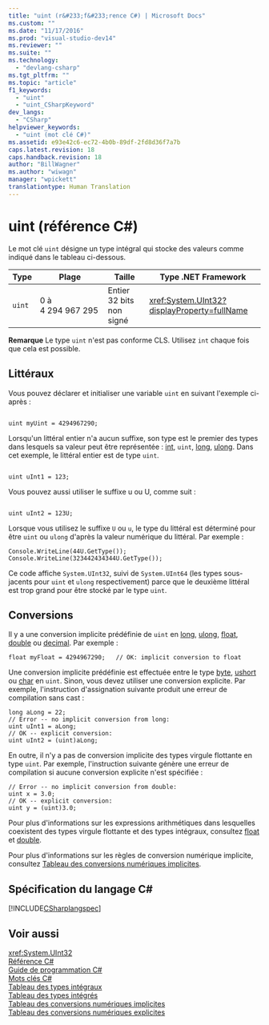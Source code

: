 ```yaml
---
title: "uint (r&#233;f&#233;rence C#) | Microsoft Docs"
ms.custom: ""
ms.date: "11/17/2016"
ms.prod: "visual-studio-dev14"
ms.reviewer: ""
ms.suite: ""
ms.technology: 
  - "devlang-csharp"
ms.tgt_pltfrm: ""
ms.topic: "article"
f1_keywords: 
  - "uint"
  - "uint_CSharpKeyword"
dev_langs: 
  - "CSharp"
helpviewer_keywords: 
  - "uint (mot clé C#)"
ms.assetid: e93e42c6-ec72-4b0b-89df-2fd8d36f7a7b
caps.latest.revision: 18
caps.handback.revision: 18
author: "BillWagner"
ms.author: "wiwagn"
manager: "wpickett"
translationtype: Human Translation
---
```

# uint (r&#233;f&#233;rence C#)
Le mot clé `uint` désigne un type intégral qui stocke des valeurs comme indiqué dans le tableau ci\-dessous.  
  
|Type|Plage|Taille|Type .NET Framework|  
|----------|-----------|------------|-------------------------|  
|`uint`|0 à 4 294 967 295|Entier 32 bits non signé|<xref:System.UInt32?displayProperty=fullName>|  
  
 **Remarque** Le type `uint` n'est pas conforme CLS.  Utilisez `int` chaque fois que cela est possible.  
  
## Littéraux  
 Vous pouvez déclarer et initialiser une variable `uint` en suivant l'exemple ci\-après :  
  
```  
  
uint myUint = 4294967290;  
```  
  
 Lorsqu'un littéral entier n'a aucun suffixe, son type est le premier des types dans lesquels sa valeur peut être représentée : [int](../../../csharp/language-reference/keywords/int.md), `uint`, [long](../../../csharp/language-reference/keywords/long.md), [ulong](../../../csharp/language-reference/keywords/ulong.md).  Dans cet exemple, le littéral entier est de type `uint`.  
  
```  
  
uint uInt1 = 123;  
```  
  
 Vous pouvez aussi utiliser le suffixe u ou U, comme suit :  
  
```  
  
uint uInt2 = 123U;  
```  
  
 Lorsque vous utilisez le suffixe `U` ou `u`, le type du littéral est déterminé pour être `uint` ou `ulong` d'après la valeur numérique du littéral.  Par exemple :  
  
```  
Console.WriteLine(44U.GetType());  
Console.WriteLine(323442434344U.GetType());  
```  
  
 Ce code affiche `System.UInt32`, suivi de `System.UInt64` \(les types sous\-jacents pour `uint` et `ulong` respectivement\) parce que le deuxième littéral est trop grand pour être stocké par le type `uint`.  
  
## Conversions  
 Il y a une conversion implicite prédéfinie de `uint` en [long](../../../csharp/language-reference/keywords/long.md), [ulong](../../../csharp/language-reference/keywords/ulong.md), [float](../../../csharp/language-reference/keywords/float.md), [double](../../../csharp/language-reference/keywords/double.md) ou [decimal](../../../csharp/language-reference/keywords/decimal.md).  Par exemple :  
  
```  
float myFloat = 4294967290;   // OK: implicit conversion to float  
```  
  
 Une conversion implicite prédéfinie est effectuée entre le type [byte](../../../csharp/language-reference/keywords/byte.md), [ushort](../../../csharp/language-reference/keywords/ushort.md) ou [char](../../../csharp/language-reference/keywords/char.md) en `uint`.  Sinon, vous devez utiliser une conversion explicite.  Par exemple, l'instruction d'assignation suivante produit une erreur de compilation sans cast :  
  
```  
long aLong = 22;  
// Error -- no implicit conversion from long:  
uint uInt1 = aLong;   
// OK -- explicit conversion:  
uint uInt2 = (uint)aLong;  
```  
  
 En outre, il n'y a pas de conversion implicite des types virgule flottante en type `uint`.  Par exemple, l'instruction suivante génère une erreur de compilation si aucune conversion explicite n'est spécifiée :  
  
```  
// Error -- no implicit conversion from double:  
uint x = 3.0;  
// OK -- explicit conversion:  
uint y = (uint)3.0;   
```  
  
 Pour plus d'informations sur les expressions arithmétiques dans lesquelles coexistent des types virgule flottante et des types intégraux, consultez [float](../../../csharp/language-reference/keywords/float.md) et [double](../../../csharp/language-reference/keywords/double.md).  
  
 Pour plus d'informations sur les règles de conversion numérique implicite, consultez [Tableau des conversions numériques implicites](../../../csharp/language-reference/keywords/implicit-numeric-conversions-table.md).  
  
## Spécification du langage C\#  
 [!INCLUDE[CSharplangspec](../../../csharp/language-reference/keywords/includes/csharplangspec_md.md)]  
  
## Voir aussi  
 <xref:System.UInt32>   
 [Référence C\#](../../../csharp/language-reference/index.md)   
 [Guide de programmation C\#](../../../csharp/programming-guide/index.md)   
 [Mots clés C\#](../../../csharp/language-reference/keywords/index.md)   
 [Tableau des types intégraux](../../../csharp/language-reference/keywords/integral-types-table.md)   
 [Tableau des types intégrés](../../../csharp/language-reference/keywords/built-in-types-table.md)   
 [Tableau des conversions numériques implicites](../../../csharp/language-reference/keywords/implicit-numeric-conversions-table.md)   
 [Tableau des conversions numériques explicites](../../../csharp/language-reference/keywords/explicit-numeric-conversions-table.md)